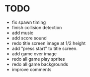 # TODO

- fix spawn timing
- finish collision detection
- add music
- add score sound
- redo title screen image at 1/2 height
- add "press start" to title screen.
- add game over image
- redo all game play sprites
- redo all game backgrounds
- improve comments
